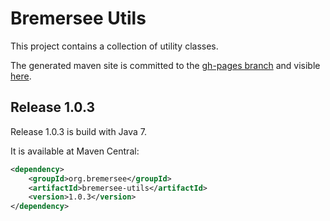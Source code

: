 # Bremersee Utils
This project contains a collection of utility classes.

The generated maven site is committed to the [gh-pages branch](https://github.com/bremersee/utils/tree/gh-pages) and visible [here](http://bremersee.github.io/utils/).

## Release 1.0.3
Release 1.0.3 is build with Java 7.

It is available at Maven Central:
```xml
<dependency>
    <groupId>org.bremersee</groupId>
    <artifactId>bremersee-utils</artifactId>
    <version>1.0.3</version>
</dependency>
```
